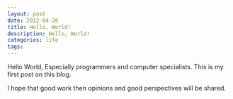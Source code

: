 ```yaml
---
layout: post
date: 2012-04-20
title: Hello, World!
description: Hello, World!
categories: life
tags:
---
```


Hello World, Especially programmers and computer specialists.
This is my first post on this blog.

I hope that good work then opinions and good perspectives will be shared.
